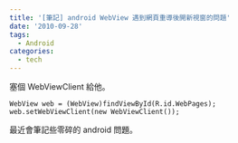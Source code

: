 ```yaml
---
title: '[筆記] android WebView 遇到網頁重導後開新視窗的問題'
date: '2010-09-28'
tags:
  - Android
categories:
  - tech
---
```

塞個 WebViewClient 給他。  
  
```
WebView web = (WebView)findViewById(R.id.WebPages);
web.setWebViewClient(new WebViewClient());

```  
最近會筆記些零碎的 android 問題。